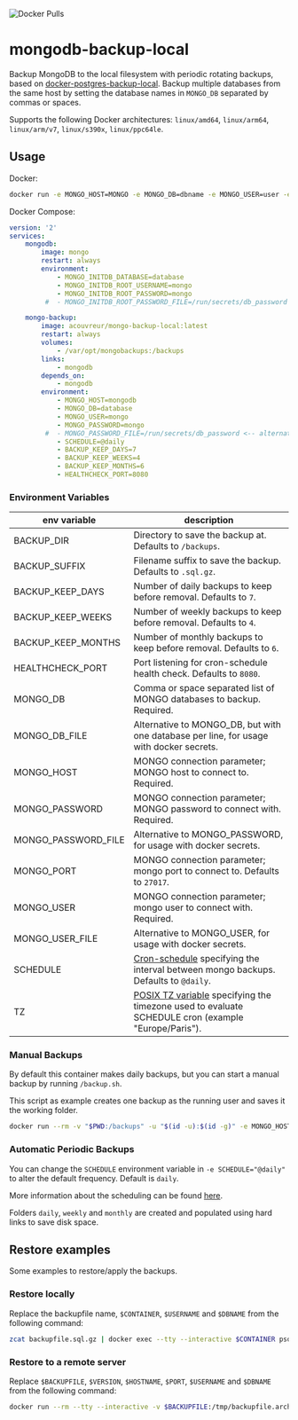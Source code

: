 ![Docker Pulls](https://img.shields.io/docker/pulls/acouvreur/mongodb-backup-local)

# mongodb-backup-local

Backup MongoDB to the local filesystem with periodic rotating backups, based on [docker-postgres-backup-local](https://github.com/prodrigestivill/docker-postgres-backup-local).
Backup multiple databases from the same host by setting the database names in `MONGO_DB` separated by commas or spaces.

Supports the following Docker architectures: `linux/amd64`, `linux/arm64`, `linux/arm/v7`, `linux/s390x`, `linux/ppc64le`.

## Usage

Docker:

```sh
docker run -e MONGO_HOST=MONGO -e MONGO_DB=dbname -e MONGO_USER=user -e MONGO_PASSWORD=password acouvreur/mongo-backup-local:latest
```

Docker Compose:

```yaml
version: '2'
services:
    mongodb:
        image: mongo
        restart: always
        environment:
            - MONGO_INITDB_DATABASE=database
            - MONGO_INITDB_ROOT_USERNAME=mongo
            - MONGO_INITDB_ROOT_PASSWORD=mongo
         #  - MONGO_INITDB_ROOT_PASSWORD_FILE=/run/secrets/db_password <-- alternative for MONGO_INITDB_ROOT_PASSWORD (to use with docker secrets)

    mongo-backup:
        image: acouvreur/mongo-backup-local:latest
        restart: always
        volumes:
            - /var/opt/mongobackups:/backups
        links:
            - mongodb
        depends_on:
            - mongodb
        environment:
            - MONGO_HOST=mongodb
            - MONGO_DB=database
            - MONGO_USER=mongo
            - MONGO_PASSWORD=mongo
         #  - MONGO_PASSWORD_FILE=/run/secrets/db_password <-- alternative for MONGO_PASSWORD (to use with docker secrets)
            - SCHEDULE=@daily
            - BACKUP_KEEP_DAYS=7
            - BACKUP_KEEP_WEEKS=4
            - BACKUP_KEEP_MONTHS=6
            - HEALTHCHECK_PORT=8080
```

### Environment Variables

| env variable | description |
|--|--|
| BACKUP_DIR | Directory to save the backup at. Defaults to `/backups`. |
| BACKUP_SUFFIX | Filename suffix to save the backup. Defaults to `.sql.gz`. |
| BACKUP_KEEP_DAYS | Number of daily backups to keep before removal. Defaults to `7`. |
| BACKUP_KEEP_WEEKS | Number of weekly backups to keep before removal. Defaults to `4`. |
| BACKUP_KEEP_MONTHS | Number of monthly backups to keep before removal. Defaults to `6`. |
| HEALTHCHECK_PORT | Port listening for cron-schedule health check. Defaults to `8080`. |
| MONGO_DB | Comma or space separated list of MONGO databases to backup. Required. |
| MONGO_DB_FILE | Alternative to MONGO_DB, but with one database per line, for usage with docker secrets. |
| MONGO_HOST | MONGO connection parameter; MONGO host to connect to. Required. |
| MONGO_PASSWORD | MONGO connection parameter; MONGO password to connect with. Required. |
| MONGO_PASSWORD_FILE | Alternative to MONGO_PASSWORD, for usage with docker secrets. |
| MONGO_PORT | MONGO connection parameter; mongo port to connect to. Defaults to `27017`. |
| MONGO_USER | MONGO connection parameter; mongo user to connect with. Required. |
| MONGO_USER_FILE | Alternative to MONGO_USER, for usage with docker secrets. |
| SCHEDULE | [Cron-schedule](http://godoc.org/github.com/robfig/cron#hdr-Predefined_schedules) specifying the interval between mongo backups. Defaults to `@daily`. |
| TZ | [POSIX TZ variable](https://www.gnu.org/software/libc/manual/html_node/TZ-Variable.html) specifying the timezone used to evaluate SCHEDULE cron (example "Europe/Paris"). |

### Manual Backups

By default this container makes daily backups, but you can start a manual backup by running `/backup.sh`.

This script as example creates one backup as the running user and saves it the working folder.

```sh
docker run --rm -v "$PWD:/backups" -u "$(id -u):$(id -g)" -e MONGO_HOST=mongo -e MONGO_DB=dbname -e MONGO_USER=user -e MONGO_PASSWORD=password  acouvreur/mongo-backup-local /backup.sh
```

### Automatic Periodic Backups

You can change the `SCHEDULE` environment variable in `-e SCHEDULE="@daily"` to alter the default frequency. Default is `daily`.

More information about the scheduling can be found [here](http://godoc.org/github.com/robfig/cron#hdr-Predefined_schedules).

Folders `daily`, `weekly` and `monthly` are created and populated using hard links to save disk space.

## Restore examples

Some examples to restore/apply the backups.

### Restore locally

Replace the backupfile name, `$CONTAINER`, `$USERNAME` and `$DBNAME` from the following command:

```sh
zcat backupfile.sql.gz | docker exec --tty --interactive $CONTAINER psql --username=$USERNAME --dbname=$DBNAME -W
```

### Restore to a remote server

Replace `$BACKUPFILE`, `$VERSION`, `$HOSTNAME`, `$PORT`, `$USERNAME` and `$DBNAME` from the following command:

```sh
docker run --rm --tty --interactive -v $BACKUPFILE:/tmp/backupfile.archive mongo:$VERSION /bin/sh -c "zcat /tmp/backupfile.sql.gz | psql --host=$HOSTNAME --port=$PORT --username=$USERNAME --dbname=$DBNAME -W"
```
